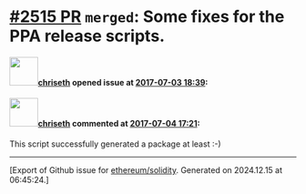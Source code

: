 # [\#2515 PR](https://github.com/ethereum/solidity/pull/2515) `merged`: Some fixes for the PPA release scripts.

#### <img src="https://avatars.githubusercontent.com/u/9073706?v=4" width="50">[chriseth](https://github.com/chriseth) opened issue at [2017-07-03 18:39](https://github.com/ethereum/solidity/pull/2515):



#### <img src="https://avatars.githubusercontent.com/u/9073706?v=4" width="50">[chriseth](https://github.com/chriseth) commented at [2017-07-04 17:21](https://github.com/ethereum/solidity/pull/2515#issuecomment-312922659):

This script successfully generated a package at least :-)


-------------------------------------------------------------------------------



[Export of Github issue for [ethereum/solidity](https://github.com/ethereum/solidity). Generated on 2024.12.15 at 06:45:24.]
